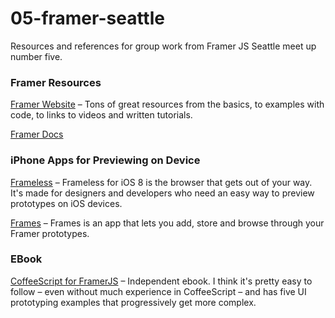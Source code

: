 # 05-framer-seattle

Resources and references for group work from Framer JS Seattle meet up number five.

### Framer Resources

[Framer Website](http://framerjs.com/) – Tons of great resources from the basics, to examples with code, to links to videos and written tutorials.

[Framer Docs](http://framerjs.com/docs/)


### iPhone Apps for Previewing on Device

[Frameless](https://stakes.github.io/Frameless/) – Frameless for iOS 8 is the browser that gets out of your way. It's made for designers and developers who need an easy way to preview prototypes on iOS devices.

[Frames](https://itunes.apple.com/us/app/frames-mirror-gallery-for/id1016029345?mt=8) – Frames is an app that lets you add, store and browse through your Framer prototypes.


### EBook

[CoffeeScript for FramerJS](http://coffeescript-for-framerjs.com/) – Independent ebook. I think it's pretty easy to follow – even without much experience in CoffeeScript – and has five UI prototyping examples that progressively get more complex.